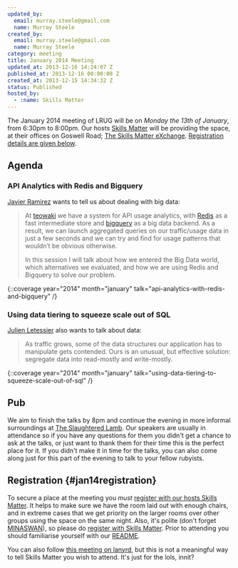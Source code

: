 ```yaml
---
updated_by:
  email: murray.steele@gmail.com
  name: Murray Steele
created_by:
  email: murray.steele@gmail.com
  name: Murray Steele
category: meeting
title: January 2014 Meeting
updated_at: 2013-12-16 14:24:07 Z
published_at: 2013-12-16 00:00:00 Z
created_at: 2013-12-15 14:34:32 Z
status: Published
hosted_by:
  - :name: Skills Matter
---
```


The January 2014 meeting of LRUG will be on *Monday the 13th of January*, from 6:30pm to 8:00pm.  Our hosts [Skills Matter](http://skillsmatter.com/) will be providing the space, at their offices on Goswell Road; [The Skills Matter eXchange](http://skillsmatter.com/location-details/design-architecture/484/96).  <a href="#jan14registration">Registration details are given below</a>.

## Agenda

### API Analytics with Redis and Bigquery

[Javier Ramirez](http://javier-ramirez.com/) wants to tell us about dealing with big data:

> At [teowaki](https://teowaki.com/) we have a system for API usage analytics,
> with [Redis](http://redis.io/) as a fast intermediate store and
> [bigquery](https://developers.google.com/bigquery/) as a big data
> backend. As a result, we can launch aggregated queries on our
> traffic/usage data in just a few seconds and we can try and find
> for usage patterns that wouldn’t be obvious otherwise.
>
> In this session I will talk about how we entered the Big Data
> world, which alternatives we evaluated, and how we are using
> Redis and Bigquery to solve our problem.

{::coverage year="2014" month="january" talk="api-analytics-with-redis-and-bigquery" /}

### Using data tiering to squeeze scale out of SQL

[Julien Letessier](http://dec0de.me/) also wants to talk about data:

> As traffic grows, some of the data structures our application
> has to manipulate gets contended. Ours is an unusual, but
> effective solution: segregate data into read-mostly and
> write-mostly.

{::coverage year="2014" month="january" talk="using-data-tiering-to-squeeze-scale-out-of-sql" /}

## Pub

We aim to finish the talks by 8pm and continue the evening in more informal surroundings at [The Slaughtered Lamb](http://www.theslaughteredlambpub.com/).  Our speakers are usually in attendance so if you have any questions for them you didn't get a chance to ask at the talks, or just want to thank them for their time this is the perfect place for it.  If you didn't make it in time for the talks, you can also come along just for this part of the evening to talk to your fellow rubyists.

## Registration {#jan14registration}

To secure a place at the meeting you *must* [register with our hosts Skills Matter](http://skillsmatter.com/event-details/home/lrug-january-meetup).  It helps to make sure we have the room laid out with enough chairs, and in extreme cases that we get priority on the larger rooms over other groups using the space on the same night.  Also, it's polite (don't forget [MINASWAN](http://oreilly.com/ruby/excerpts/ruby-learning-rails/ruby-glossary.html#I_indexterm_d1e32036)), so please do [register with Skills Matter](http://skillsmatter.com/event-details/home/lrug-january-meetup).  Prior to attending you should familiarise yourself with our [README](http://readme.lrug.org/).

You can also follow [this meeting on lanyrd](http://lanyrd.com/2014/lrug/), but this is not a meaningful way to tell Skills Matter you wish to attend.  It's just for the lols, innit?
